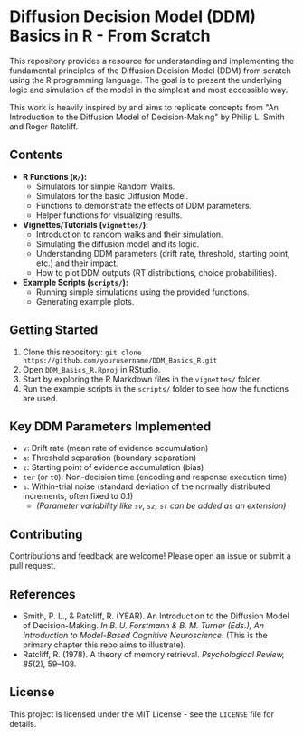 # Diffusion Decision Model (DDM) Basics in R - From Scratch

This repository provides a resource for understanding and implementing the fundamental principles of the Diffusion Decision Model (DDM) from scratch using the R programming language. The goal is to present the underlying logic and simulation of the model in the simplest and most accessible way.

This work is heavily inspired by and aims to replicate concepts from "An Introduction to the Diffusion Model of Decision-Making" by Philip L. Smith and Roger Ratcliff.

## Contents

*   **R Functions (`R/`):**
    *   Simulators for simple Random Walks.
    *   Simulators for the basic Diffusion Model.
    *   Functions to demonstrate the effects of DDM parameters.
    *   Helper functions for visualizing results.
*   **Vignettes/Tutorials (`vignettes/`):**
    *   Introduction to random walks and their simulation.
    *   Simulating the diffusion model and its logic.
    *   Understanding DDM parameters (drift rate, threshold, starting point, etc.) and their impact.
    *   How to plot DDM outputs (RT distributions, choice probabilities).
*   **Example Scripts (`scripts/`):**
    *   Running simple simulations using the provided functions.
    *   Generating example plots.

## Getting Started

1.  Clone this repository: `git clone https://github.com/yourusername/DDM_Basics_R.git`
2.  Open `DDM_Basics_R.Rproj` in RStudio.
3.  Start by exploring the R Markdown files in the `vignettes/` folder.
4.  Run the example scripts in the `scripts/` folder to see how the functions are used.

## Key DDM Parameters Implemented

*   `v`: Drift rate (mean rate of evidence accumulation)
*   `a`: Threshold separation (boundary separation)
*   `z`: Starting point of evidence accumulation (bias)
*   `ter` (or `t0`): Non-decision time (encoding and response execution time)
*   `s`: Within-trial noise (standard deviation of the normally distributed increments, often fixed to 0.1)
    *   *(Parameter variability like `sv`, `sz`, `st` can be added as an extension)*

## Contributing

Contributions and feedback are welcome! Please open an issue or submit a pull request.

## References

*   Smith, P. L., & Ratcliff, R. (YEAR). An Introduction to the Diffusion Model of Decision-Making. *In B. U. Forstmann & B. M. Turner (Eds.), An Introduction to Model-Based Cognitive Neuroscience.* (This is the primary chapter this repo aims to illustrate).
*   Ratcliff, R. (1978). A theory of memory retrieval. *Psychological Review, 85*(2), 59–108.

## License

This project is licensed under the MIT License - see the `LICENSE` file for details.